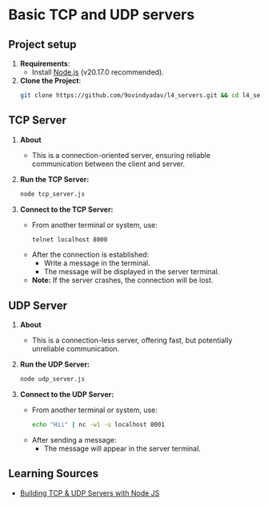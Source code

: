 # Basic TCP and UDP servers

## Project setup
1. **Requirements**:
   - Install [Node.js](https://nodejs.org/) (v20.17.0 recommended).
2. **Clone the Project**:
   ```bash
   git clone https://github.com/9ovindyadav/l4_servers.git && cd l4_servers

## TCP Server
1. **About**
	- This is a connection-oriented server, ensuring reliable communication between the client and server.

2. **Run the TCP Server:**
	```bash
	node tcp_server.js

3. **Connect to the TCP Server:**
	- From another terminal or system, use:
	    ```bash
	    telnet localhost 8000

    - After the connection is established:
    	- Write a message in the terminal.
    	- The message will be displayed in the server terminal.
    - **Note:**  If the server crashes, the connection will be lost.

## UDP Server
1. **About**
	- This is a connection-less server, offering fast, but potentially unreliable communication.

2. **Run the UDP Server:**
	```bash
	node udp_server.js

3. **Connect to the UDP Server:**
	- From another terminal or system, use:
	    ```bash
	    echo "Hii" | nc -w1 -u localhost 8001

    - After sending a message:
    	- The message will appear in the server terminal.


## Learning Sources
- [Building TCP & UDP Servers with Node JS](https://youtu.be/1acKGwbby-E?si=baPgkDC92nnRAsSH)
